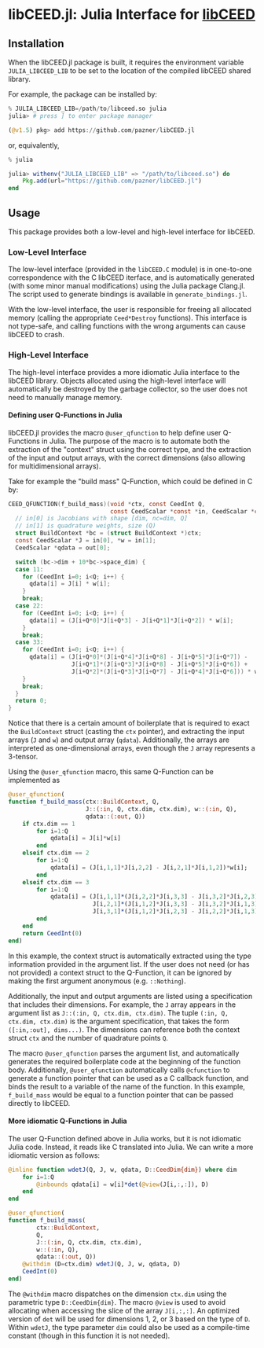# libCEED.jl: Julia Interface for [libCEED](https://github.com/CEED/libCEED)

## Installation

When the libCEED.jl package is built, it requires the environment variable `JULIA_LIBCEED_LIB` to be set to
the location of the compiled libCEED shared library.

For example, the package can be installed by:
```julia
% JULIA_LIBCEED_LIB=/path/to/libceed.so julia
julia> # press ] to enter package manager

(@v1.5) pkg> add https://github.com/pazner/libCEED.jl
```
or, equivalently,
```julia
% julia

julia> withenv("JULIA_LIBCEED_LIB" => "/path/to/libceed.so") do
    Pkg.add(url="https://github.com/pazner/libCEED.jl")
end
```


## Usage

This package provides both a low-level and high-level interface for libCEED.

### Low-Level Interface

The low-level interface (provided in the `libCEED.C` module) is in one-to-one
correspondence with the C libCEED iterface, and is automatically generated (with
some minor manual modifications) using the Julia package Clang.jl. The script
used to generate bindings is available in `generate_bindings.jl`.

With the low-level interface, the user is responsible for freeing all allocated
memory (calling the appropriate `Ceed*Destroy` functions). This interface is
not type-safe, and calling functions with the wrong arguments can cause libCEED
to crash.

### High-Level Interface

The high-level interface provides a more idiomatic Julia interface to the
libCEED library. Objects allocated using the high-level interface will
automatically be destroyed by the garbage collector, so the user does not need
to manually manage memory.

#### Defining user Q-Functions in Julia

libCEED.jl provides the macro `@user_qfunction` to help define user Q-Functions
in Julia. The purpose of the macro is to automate both the extraction of the
"context" struct using the correct type, and the extraction of the input and
output arrays, with the correct dimensions (also allowing for multidimensional
arrays).

Take for example the "build mass" Q-Function, which could be defined
in C by:
```c
CEED_QFUNCTION(f_build_mass)(void *ctx, const CeedInt Q,
                             const CeedScalar *const *in, CeedScalar *const *out) {
  // in[0] is Jacobians with shape [dim, nc=dim, Q]
  // in[1] is quadrature weights, size (Q)
  struct BuildContext *bc = (struct BuildContext *)ctx;
  const CeedScalar *J = in[0], *w = in[1];
  CeedScalar *qdata = out[0];

  switch (bc->dim + 10*bc->space_dim) {
  case 11:
    for (CeedInt i=0; i<Q; i++) {
      qdata[i] = J[i] * w[i];
    }
    break;
  case 22:
    for (CeedInt i=0; i<Q; i++) {
      qdata[i] = (J[i+Q*0]*J[i+Q*3] - J[i+Q*1]*J[i+Q*2]) * w[i];
    }
    break;
  case 33:
    for (CeedInt i=0; i<Q; i++) {
      qdata[i] = (J[i+Q*0]*(J[i+Q*4]*J[i+Q*8] - J[i+Q*5]*J[i+Q*7]) -
                  J[i+Q*1]*(J[i+Q*3]*J[i+Q*8] - J[i+Q*5]*J[i+Q*6]) +
                  J[i+Q*2]*(J[i+Q*3]*J[i+Q*7] - J[i+Q*4]*J[i+Q*6])) * w[i];
    }
    break;
  }
  return 0;
}
```
Notice that there is a certain amount of boilerplate that is required to exact
the `BuildContext` struct (casting the `ctx` pointer), and extracting the input
arrays (`J` and `w`) and output array (`qdata`). Additionally, the arrays are
interpreted as one-dimensional arrays, even though the `J` array represents a
3-tensor.

Using the `@user_qfunction` macro, this same Q-Function can be implemented as
```julia
@user_qfunction(
function f_build_mass(ctx::BuildContext, Q,
                      J::(:in, Q, ctx.dim, ctx.dim), w::(:in, Q),
                      qdata::(:out, Q))
    if ctx.dim == 1
        for i=1:Q
            qdata[i] = J[i]*w[i]
        end
    elseif ctx.dim == 2
        for i=1:Q
            qdata[i] = (J[i,1,1]*J[i,2,2] - J[i,2,1]*J[i,1,2])*w[i];
        end
    elseif ctx.dim == 3
        for i=1:Q
            qdata[i] = (J[i,1,1]*(J[i,2,2]*J[i,3,3] - J[i,3,2]*J[i,2,3]) -
                        J[i,2,1]*(J[i,1,2]*J[i,3,3] - J[i,3,2]*J[i,1,3]) +
                        J[i,3,1]*(J[i,1,2]*J[i,2,3] - J[i,2,2]*J[i,1,3]))*w[i]
        end
    end
    return CeedInt(0)
end)
```
In this example, the context struct is automatically extracted using the type
information provided in the argument list. If the user does not need (or has
not provided) a context struct to the Q-Function, it can be ignored by making
the first argument anonymous (e.g. `::Nothing`).

Additionally, the input and output arguments are listed using a specification
that includes their dimensions. For example, the `J` array appears in the
argument list as `J::(:in, Q, ctx.dim, ctx.dim)`. The tuple
`(:in, Q, ctx.dim, ctx.dim)` is the argument specification, that takes the form
`([:in,:out], dims...)`. The dimensions can reference both the context struct
`ctx` and the number of quadrature points `Q`.

The macro `@user_qfunction` parses the argument list, and automatically
generates the required boilerplate code at the beginning of the function body.
Additionally, `@user_qfunction` automatically calls `@cfunction` to generate a
function pointer that can be used as a C callback function, and binds the result
to a variable of the name of the function. In this example, `f_build_mass` would
be equal to a function pointer that can be passed directly to libCEED.

#### More idiomatic Q-Functions in Julia

The user Q-Function defined above in Julia works, but it is not idiomatic Julia
code. Instead, it reads like C translated into Julia. We can write a more
idiomatic version as follows:
```julia
@inline function wdetJ(Q, J, w, qdata, D::CeedDim{dim}) where dim
    for i=1:Q
        @inbounds qdata[i] = w[i]*det(@view(J[i,:,:]), D)
    end
end

@user_qfunction(
function f_build_mass(
        ctx::BuildContext,
        Q,
        J::(:in, Q, ctx.dim, ctx.dim),
        w::(:in, Q),
        qdata::(:out, Q))
    @withdim (D=ctx.dim) wdetJ(Q, J, w, qdata, D)
    CeedInt(0)
end)
```
The `@withdim` macro dispatches on the dimension `ctx.dim` using the parametric
type `D::CeedDim{dim}`. The macro `@view` is used to avoid allocating when
accessing the slice of the array `J[i,:,:]`. An optimized version of `det` will
be used for dimensions 1, 2, or 3 based on the type of `D`. Within `wdetJ`, the
type parameter `dim` could also be used as a compile-time constant (though in
this function it is not needed).
